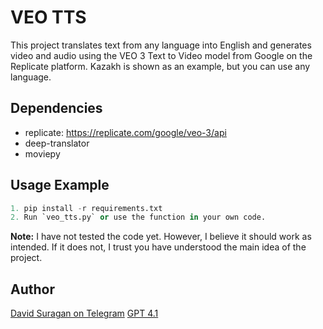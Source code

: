 # VEO TTS

This project translates text from any language into English and generates video and audio using the VEO 3 Text to Video model from Google on the Replicate platform. Kazakh is shown as an example, but you can use any language.

## Dependencies
- replicate: https://replicate.com/google/veo-3/api
- deep-translator
- moviepy

## Usage Example
```python
1. pip install -r requirements.txt
2. Run `veo_tts.py` or use the function in your own code.
```

**Note:** I have not tested the code yet. However, I believe it should work as intended. If it does not, I trust you have understood the main idea of the project.

## Author
[David Suragan on Telegram](https://t.me/davidsuragan)
[GPT 4.1](https://chat.openai.com/) 
